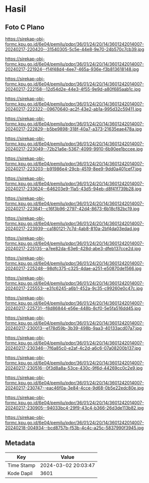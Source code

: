 # Hasil

## Foto C Plano

https://sirekap-obj-formc.kpu.go.id/6e04/pemilu/pdpr/36/01/24/20/14/3601242014007-20240217-220420--31540305-5c5e-44e8-9e70-24b570c7cb39.jpg

https://sirekap-obj-formc.kpu.go.id/6e04/pemilu/pdpr/36/01/24/20/14/3601242014007-20240217-221924--f14f48d4-4ee7-465a-936e-f3b813618148.jpg

https://sirekap-obj-formc.kpu.go.id/6e04/pemilu/pdpr/36/01/24/20/14/3601242014007-20240217-222158--12d54d2e-44e3-4f55-9e9d-a80f685aab1c.jpg

https://sirekap-obj-formc.kpu.go.id/6e04/pemilu/pdpr/36/01/24/20/14/3601242014007-20240217-222322--09670640-ac2f-43e2-ab1a-995d32c59411.jpg

https://sirekap-obj-formc.kpu.go.id/6e04/pemilu/pdpr/36/01/24/20/14/3601242014007-20240217-222829--b5be9898-318f-40a7-a373-21635eae478a.jpg

https://sirekap-obj-formc.kpu.go.id/6e04/pemilu/pdpr/36/01/24/20/14/3601242014007-20240217-223049--72b21a6e-5367-4099-9910-6b90ee1bccee.jpg

https://sirekap-obj-formc.kpu.go.id/6e04/pemilu/pdpr/36/01/24/20/14/3601242014007-20240217-223203--b91986e4-29cb-4519-8ee9-9dd0a401cef7.jpg

https://sirekap-obj-formc.kpu.go.id/6e04/pemilu/pdpr/36/01/24/20/14/3601242014007-20240217-233624--646203e9-11a5-43d5-94eb-d8f41f739b28.jpg

https://sirekap-obj-formc.kpu.go.id/6e04/pemilu/pdpr/36/01/24/20/14/3601242014007-20240217-223841--c16f3b96-2797-42d4-8673-6b18cf82bc19.jpg

https://sirekap-obj-formc.kpu.go.id/6e04/pemilu/pdpr/36/01/24/20/14/3601242014007-20240217-223939--ca180121-7c7d-4ab8-810a-2bf4da03edad.jpg

https://sirekap-obj-formc.kpu.go.id/6e04/pemilu/pdpr/36/01/24/20/14/3601242014007-20240217-225135--a7ee82da-63e6-428d-abe3-dfeb137cce2d.jpg

https://sirekap-obj-formc.kpu.go.id/6e04/pemilu/pdpr/36/01/24/20/14/3601242014007-20240217-225248--98dfc375-c325-4dae-a251-e50870de1566.jpg

https://sirekap-obj-formc.kpu.go.id/6e04/pemilu/pdpr/36/01/24/20/14/3601242014007-20240217-225553--e31c6245-a6b1-452a-9c35-c99260e0c47c.jpg

https://sirekap-obj-formc.kpu.go.id/6e04/pemilu/pdpr/36/01/24/20/14/3601242014007-20240217-225731--f8d86844-e56e-448b-8cf0-5e5fa516dd45.jpg

https://sirekap-obj-formc.kpu.go.id/6e04/pemilu/pdpr/36/01/24/20/14/3601242014007-20240217-230013--e178d59b-3b39-498b-9aa3-40133acd07a7.jpg

https://sirekap-obj-formc.kpu.go.id/6e04/pemilu/pdpr/36/01/24/20/14/3601242014007-20240217-230346--7f6a85c0-e2af-4c2d-a6c6-07a08200b137.jpg

https://sirekap-obj-formc.kpu.go.id/6e04/pemilu/pdpr/36/01/24/20/14/3601242014007-20240217-230516--0f3d8a8a-53ce-430c-9f6d-44269cc0c2e9.jpg

https://sirekap-obj-formc.kpu.go.id/6e04/pemilu/pdpr/36/01/24/20/14/3601242014007-20240217-230747--eac46f0a-3e84-4cce-9d68-0b5e22edc80e.jpg

https://sirekap-obj-formc.kpu.go.id/6e04/pemilu/pdpr/36/01/24/20/14/3601242014007-20240217-230905--94033bc4-29f9-43c4-b366-26d3de113b82.jpg

https://sirekap-obj-formc.kpu.go.id/6e04/pemilu/pdpr/36/01/24/20/14/3601242014007-20240218-004934--bcd8757b-f53b-4c4c-a25c-5837990f3945.jpg


## Metadata

| Key        | Value               |
| ---------- | ------------------- |
| Time Stamp | 2024-03-02 20:03:47 |
| Kode Dapil | 3601                |



